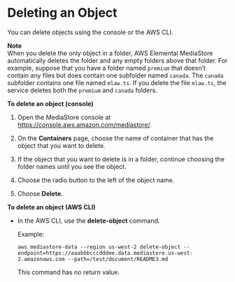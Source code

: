 # Deleting an Object<a name="objects-delete"></a>

You can delete objects using the console or the AWS CLI\.

**Note**  
When you delete the only object in a folder, AWS Elemental MediaStore automatically deletes the folder and any empty folders above that folder\. For example, suppose that you have a folder named `premium` that doesn’t contain any files but does contain one subfolder named `canada`\. The `canada` subfolder contains one file named `mlaw.ts`\. If you delete the file `mlaw.ts`, the service deletes both the `premium` and `canada` folders\. 

**To delete an object \(console\)**

1. Open the MediaStore console at [https://console\.aws\.amazon\.com/mediastore/](https://console.aws.amazon.com/mediastore/)\.

1. On the **Containers** page, choose the name of container that has the object that you want to delete\.

1. If the object that you want to delete is in a folder, continue choosing the folder names until you see the object\.

1. Choose the radio button to the left of the object name\.

1.  Choose **Delete**\.

**To delete an object \(AWS CLI\)**
+ In the AWS CLI, use the **delete\-object** command\.

  Example:

  ```
  aws mediastore-data --region us-west-2 delete-object --endpoint=https://aaabbbcccdddee.data.mediastore.us-west-2.amazonaws.com --path=/test/document/README3.md
  ```

  This command has no return value\.